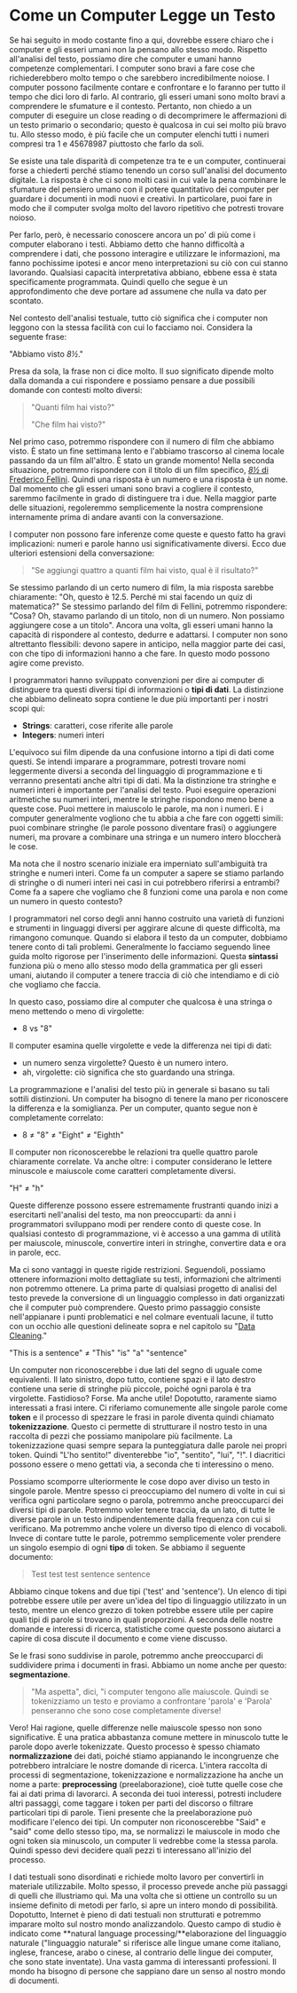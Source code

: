 # Come un Computer Legge un Testo

Se hai seguito in modo costante fino a qui, dovrebbe essere chiaro che i computer e gli esseri umani non la pensano allo stesso modo. Rispetto all'analisi del testo, possiamo dire che computer e umani hanno competenze complementari. I computer sono bravi a fare cose che richiederebbero molto tempo o che sarebbero incredibilmente noiose. I computer possono facilmente contare e confrontare e lo faranno per tutto il tempo che dici loro di farlo. Al contrario, gli esseri umani sono molto bravi a comprendere le sfumature e il contesto. Pertanto, non chiedo a un computer di eseguire un close reading  o di decomprimere le affermazioni di un testo primario o secondario; questo è qualcosa in cui sei molto più bravo tu. Allo stesso modo, è più facile che un computer elenchi tutti i numeri compresi tra 1 e 45678987 piuttosto che farlo da soli.

Se esiste una tale disparità di competenze tra te e un computer, continuerai forse a chiederti perché stiamo tenendo un corso sull'analisi del documento digitale. La risposta è che ci sono molti casi in cui vale la pena combinare le sfumature del pensiero umano con il potere quantitativo dei computer per guardare i documenti in modi nuovi e creativi. In particolare, puoi fare in modo che il computer svolga molto del lavoro ripetitivo che potresti trovare noioso.&#x20;

Per farlo, però, è necessario conoscere ancora un po' di più come i computer elaborano i testi. Abbiamo detto che hanno difficoltà a comprendere i dati, che possono interagire e utilizzare le informazioni, ma fanno pochissime ipotesi e ancor meno interpretazioni su ciò con cui stanno lavorando. Qualsiasi capacità interpretativa abbiano, ebbene essa è stata specificamente programmata. Quindi quello che segue è un approfondimento  che deve portare ad assumene che nulla va dato per scontato.

Nel contesto dell'analisi testuale, tutto ciò significa che i computer non leggono con la stessa facilità con cui lo facciamo noi. Considera la seguente frase:

"Abbiamo visto _8½_."

Presa da sola, la frase non ci dice molto. Il suo significato dipende molto dalla domanda a cui  rispondere e possiamo pensare a due possibili domande con contesti molto diversi:

> "Quanti film hai visto?"
>
> "Che film hai visto?"

Nel primo caso, potremmo rispondere con il numero di film che abbiamo visto. È stato un fine settimana lento e l'abbiamo trascorso al cinema locale passando da un film all'altro. È stato un grande momento! Nella seconda situazione, potremmo rispondere con il titolo di un film specifico, [_8½_ di Frederico Fellini](https://en.wikipedia.org/wiki/8%C2%BD). Quindi una risposta è un numero e una risposta è un nome. Dal momento che gli esseri umani sono bravi a cogliere il contesto, saremmo facilmente in grado di distinguere tra i due. Nella maggior parte delle situazioni, regoleremmo semplicemente la nostra comprensione internamente prima di andare avanti con la conversazione.

I computer non possono fare inferenze come queste e questo fatto ha gravi implicazioni: numeri e parole hanno usi significativamente diversi. Ecco due ulteriori estensioni della conversazione:

> "Se aggiungi quattro a quanti film hai visto, qual è il risultato?"

Se stessimo parlando di un certo numero di film, la mia risposta sarebbe chiaramente: "Oh, questo è 12.5. Perché mi stai facendo un quiz di matematica?" Se stessimo parlando del film di Fellini, potremmo rispondere: "Cosa? Oh, stavamo parlando di un titolo, non di un numero. Non possiamo aggiungere cose a un titolo". Ancora una volta, gli esseri umani hanno la capacità di rispondere al contesto, dedurre e adattarsi. I computer non sono altrettanto flessibili: devono sapere in anticipo, nella maggior parte dei casi, con che tipo di informazioni hanno a che fare. In questo modo possono agire come previsto.

I programmatori hanno sviluppato convenzioni per dire ai computer di distinguere tra questi diversi tipi di informazioni o **tipi di dati**. La distinzione che abbiamo delineato sopra contiene le due più importanti per i nostri scopi qui:

* **Strings**: caratteri, cose riferite alle parole
* **Integers**: numeri interi

L'equivoco sui film dipende da una confusione intorno a tipi di dati come questi. Se intendi imparare a programmare, potresti trovare nomi leggermente diversi a seconda del linguaggio di programmazione e ti verranno presentati anche altri tipi di dati. Ma la distinzione tra stringhe e numeri interi è importante per l'analisi del testo. Puoi eseguire operazioni aritmetiche su numeri interi, mentre le stringhe rispondono meno bene a queste cose. Puoi mettere in maiuscolo le parole, ma non i numeri. E i computer generalmente vogliono che tu abbia a che fare con oggetti simili: puoi combinare stringhe (le parole possono diventare frasi) o aggiungere numeri, ma provare a combinare una stringa e un numero intero bloccherà le cose.

Ma nota che il nostro scenario iniziale era imperniato sull'ambiguità tra stringhe e numeri interi. Come fa un computer a sapere se stiamo parlando di stringhe o di numeri interi nei casi in cui potrebbero riferirsi a entrambi? Come fa a sapere che vogliamo che 8 funzioni come una parola e non come un numero in questo contesto?

I programmatori nel corso degli anni hanno costruito una varietà di funzioni e strumenti in linguaggi diversi per aggirare alcune di queste difficoltà, ma rimangono comunque. Quando si elabora il testo da un computer, dobbiamo tenere conto di tali problemi. Generalmente lo facciamo seguendo linee guida molto rigorose per l'inserimento delle informazioni. Questa **sintassi** funziona più o meno allo stesso modo della grammatica per gli esseri umani, aiutando il computer a tenere traccia di ciò che intendiamo e di ciò che vogliamo che faccia.

In questo caso, possiamo dire al computer che qualcosa è una stringa o meno mettendo o meno di virgolette:

* 8 vs "8"

Il computer esamina quelle virgolette e vede la differenza nei tipi di dati:&#x20;

* un numero senza virgolette? Questo è un numero intero.
* ah, virgolette: ciò significa che sto guardando una stringa.

La programmazione e l'analisi del testo più in generale si basano su tali sottili distinzioni. Un computer ha bisogno di tenere la mano per riconoscere la differenza e la somiglianza. Per un computer, quanto segue non è completamente correlato:

* 8 ≠ "8" ≠ "Eight" ≠ "Eighth"

Il computer non riconoscerebbe le relazioni tra quelle quattro parole chiaramente correlate. Va anche oltre: i computer considerano le lettere minuscole e maiuscole come caratteri completamente diversi.

"H" ≠ "h"

Queste differenze possono essere estremamente frustranti quando inizi a esercitarti nell'analisi del testo, ma non preoccuparti: da anni i programmatori sviluppano modi per rendere conto di queste cose. In qualsiasi contesto di programmazione, vi è accesso a una gamma di utilità per maiuscole, minuscole, convertire interi in stringhe, convertire data e ora in parole, ecc.&#x20;

Ma ci sono vantaggi in queste rigide restrizioni. Seguendoli, possiamo ottenere informazioni molto dettagliate su testi, informazioni che altrimenti non potremmo ottenere. La prima parte di qualsiasi progetto di analisi del testo prevede la conversione di un linguaggio complesso in dati organizzati che il computer può comprendere. Questo primo passaggio consiste nell'appianare i punti problematici e nel colmare eventuali lacune, il tutto con un occhio alle questioni delineate sopra e nel capitolo su "[Data Cleaning](../data-cleaning.md)."

"This is a sentence" ≠ "This" "is" "a" "sentence"

Un computer non riconoscerebbe i due lati del segno di uguale come equivalenti. Il lato sinistro, dopo tutto, contiene spazi e il lato destro contiene una serie di stringhe più piccole, poiché ogni parola è tra virgolette. Fastidioso? Forse. Ma anche utile! Dopotutto, raramente siamo interessati a frasi intere. Ci riferiamo comunemente alle singole parole come **token** e il processo di spezzare le frasi in parole diventa quindi chiamato **tokenizzazione**. Questo ci permette di strutturare il nostro testo in una raccolta di pezzi che possiamo manipolare più facilmente. La tokenizzazione quasi sempre separa la punteggiatura dalle parole nei propri token. Quindi "L'ho sentito!" diventerebbe "io", "sentito", "lui", "!". I diacritici possono essere o meno gettati via, a seconda che ti interessino o meno.

Possiamo scomporre ulteriormente le cose dopo aver diviso un testo in singole parole. Mentre spesso ci preoccupiamo del numero di volte in cui si verifica ogni particolare segno o parola, potremmo anche preoccuparci dei diversi tipi di parole. Potremmo voler tenere traccia, da un lato, di tutte le diverse parole in un testo indipendentemente dalla frequenza con cui si verificano. Ma potremmo anche volere un diverso tipo di elenco di vocaboli. Invece di contare tutte le parole, potremmo semplicemente voler prendere un singolo esempio di ogni **tipo** di token. Se abbiamo il seguente documento:

> Test test test sentence sentence

Abbiamo cinque tokens and due tipi ('test' and 'sentence'). Un elenco di tipi potrebbe essere utile per avere un'idea del tipo di linguaggio utilizzato in un testo, mentre un elenco grezzo di token potrebbe essere utile per capire quali tipi di parole si trovano in quali proporzioni. A seconda delle nostre domande e interessi di ricerca, statistiche come queste possono aiutarci a capire di cosa discute il documento e come viene discusso.

Se le frasi sono suddivise in parole, potremmo anche preoccuparci di suddividere prima i documenti in frasi. Abbiamo un nome anche per questo: **segmentazione**.

> "Ma aspetta", dici, "i computer tengono alle maiuscole. Quindi se tokenizziamo un testo e proviamo a confrontare 'parola' e 'Parola' penseranno che sono cose completamente diverse!&#x20;

Vero! Hai ragione, quelle differenze nelle maiuscole spesso non sono significative. È una pratica abbastanza comune mettere in minuscolo tutte le parole dopo averle tokenizzate. Questo processo è spesso chiamato **normalizzazione** dei dati, poiché stiamo appianando le incongruenze che potrebbero intralciare le nostre domande di ricerca. L'intera raccolta di processi di segmentazione, tokenizzazione e normalizzazione ha anche un nome a parte: **preprocessing** (preelaborazione), cioè tutte quelle cose che fai ai dati prima di lavorarci. A seconda dei tuoi interessi, potresti includere altri passaggi, come taggare i token per parti del discorso o filtrare particolari tipi di parole. Tieni presente che la preelaborazione può modificare l'elenco dei tipi. Un computer non riconoscerebbe "Said" e "said" come dello stesso tipo, ma, se normalizzi le maiuscole in modo che ogni token sia minuscolo, un computer li vedrebbe come la stessa parola. Quindi spesso devi decidere quali pezzi ti interessano all'inizio del processo.

I dati testuali sono disordinati e richiede molto lavoro per convertirli in materiale utilizzabile. Molto spesso, il processo prevede anche più passaggi di quelli che illustriamo qui. Ma una volta che si ottiene un controllo su un insieme definito di metodi per farlo, si apre un intero mondo di possibilità. Dopotutto, Internet è pieno di dati testuali non strutturati e potremmo imparare molto sul nostro mondo analizzandolo. Questo campo di studio è indicato come **natural language processing/**elaborazione del linguaggio naturale ("linguaggio naturale" si riferisce alle lingue umane come italiano, inglese, francese, arabo o cinese, al contrario delle lingue dei computer, che sono state inventate). Una vasta gamma di interessanti professioni. Il mondo ha bisogno di persone che sappiano dare un senso al nostro mondo di documenti.&#x20;
